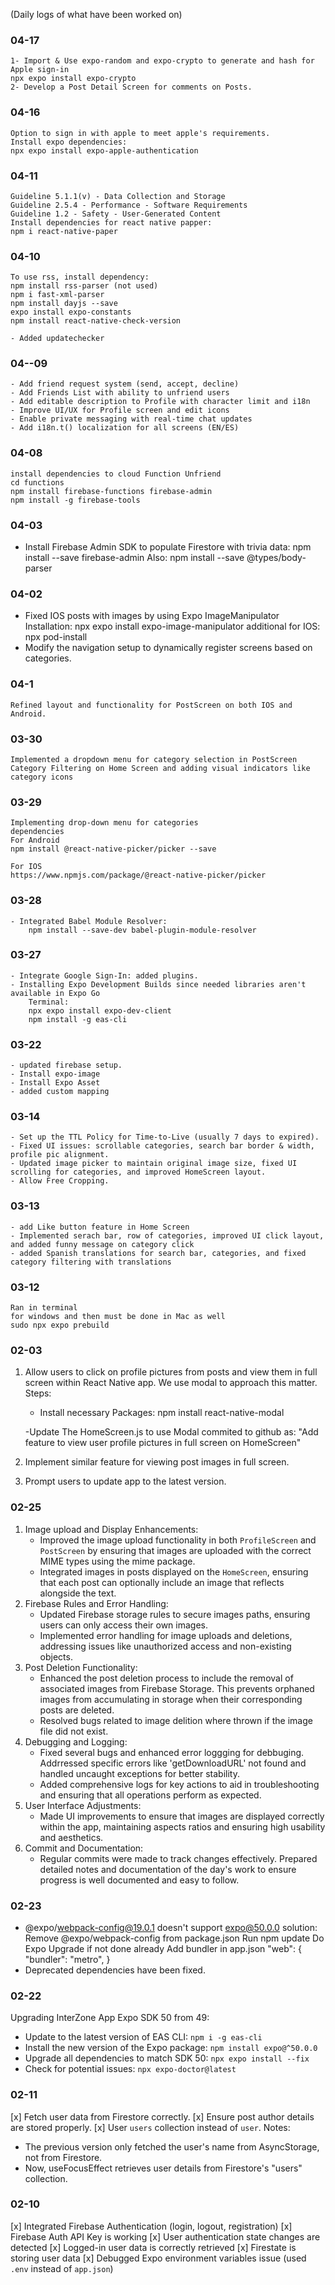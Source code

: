 (Daily logs of what have been worked on)


### 04-17
    1- Import & Use expo-random and expo-crypto to generate and hash for Apple sign-in
    npx expo install expo-crypto
    2- Develop a Post Detail Screen for comments on Posts.

### 04-16
    Option to sign in with apple to meet apple's requirements.
    Install expo dependencies:
    npx expo install expo-apple-authentication

### 04-11
    Guideline 5.1.1(v) - Data Collection and Storage
    Guideline 2.5.4 - Performance - Software Requirements
    Guideline 1.2 - Safety - User-Generated Content
    Install dependencies for react native papper:
    npm i react-native-paper

### 04-10
    To use rss, install dependency:
    npm install rss-parser (not used)
    npm i fast-xml-parser
    npm install dayjs --save
    expo install expo-constants
    npm install react-native-check-version

    - Added updatechecker

### 04--09
    - Add friend request system (send, accept, decline)
    - Add Friends List with ability to unfriend users
    - Add editable description to Profile with character limit and i18n
    - Improve UI/UX for Profile screen and edit icons
    - Enable private messaging with real-time chat updates
    - Add i18n.t() localization for all screens (EN/ES)

### 04-08
    install dependencies to cloud Function Unfriend
    cd functions
    npm install firebase-functions firebase-admin
    npm install -g firebase-tools


### 04-03
-   Install Firebase Admin SDK to populate Firestore with trivia data:
    npm install --save firebase-admin
    Also:
    npm install --save @types/body-parser


### 04-02
-   Fixed IOS posts with images by using Expo ImageManipulator
    Installation:
    npx expo install expo-image-manipulator
    additional for IOS:
    npx pod-install
-   Modify the navigation setup to dynamically register screens based on  categories.

### 04-1
    Refined layout and functionality for PostScreen on both IOS and Android.

### 03-30
    Implemented a dropdown menu for category selection in PostScreen
    Category Filtering on Home Screen and adding visual indicators like category icons

### 03-29
    Implementing drop-down menu for categories
    dependencies
    For Android
    npm install @react-native-picker/picker --save

    For IOS
    https://www.npmjs.com/package/@react-native-picker/picker

### 03-28
    - Integrated Babel Module Resolver:
        npm install --save-dev babel-plugin-module-resolver

### 03-27
    - Integrate Google Sign-In: added plugins.
    - Installing Expo Development Builds since needed libraries aren't available in Expo Go
        Terminal: 
        npx expo install expo-dev-client
        npm install -g eas-cli
        
### 03-22
    - updated firebase setup. 
    - Install expo-image
    - Install Expo Asset
    - added custom mapping

### 03-14
    - Set up the TTL Policy for Time-to-Live (usually 7 days to expired).
    - Fixed UI issues: scrollable categories, search bar border & width, profile pic alignment.
    - Updated image picker to maintain original image size, fixed UI scrolling for categories, and improved HomeScreen layout.
    - Allow Free Cropping.

### 03-13
    - add Like button feature in Home Screen
    - Implemented serach bar, row of categories, improved UI click layout, and added funny message on category click
    - added Spanish translations for search bar, categories, and fixed category filtering with translations
    
### 03-12
    Ran in terminal
    for windows and then must be done in Mac as well
    sudo npx expo prebuild

### 02-03
1. Allow users to click on profile pictures from posts and view them in full screen within React Native app. We use modal to approach this matter.
    Steps:
    - Install necessary Packages:
    npm install react-native-modal

    -Update The HomeScreen.js to use Modal
    commited to github as:
    "Add feature to view user profile pictures in full screen on HomeScreen"

2. Implement similar feature for viewing post images in full screen.

3. Prompt users to update app to the latest version.


### 02-25
1. Image upload and Display Enhancements:
    - Improved the image upload functionality in both `ProfileScreen` and `PostScreen` by ensuring that images are uploaded with the correct MIME types using the mime package.
    - Integrated images in posts displayed on the `HomeScreen`, ensuring that each post can optionally include an image that reflects alongside the text.
2. Firebase Rules and Error Handling:
    - Updated Firebase storage rules to secure images paths, ensuring users can only access their own images.
    - Implemented error handling for image uploads and deletions, addressing issues like unauthorized access and non-existing objects.
3. Post Deletion Functionality:
    - Enhanced the post deletion process to include the removal of associated images from Firebase Storage. This prevents orphaned images from accumulating in storage when their corresponding posts are deleted.
    - Resolved bugs related to image delition where thrown if the image file did not exist.
4. Debugging and Logging:
    - Fixed several bugs and enhanced error loggging for debbuging. Addrressed specific errors like 'getDownloadURL' not found and handled uncaught exceptions for better stability.
    - Added comprehensive logs for key actions to aid in troubleshooting and ensuring that all operations perform as expected.
5. User Interface Adjustments:
    - Made UI improvements to ensure that images are displayed correctly within the app, maintaining aspects ratios and ensuring high usability and aesthetics.
6. Commit and Documentation:
    - Regular commits were made to track changes effectively. Prepared detailed notes and documentation of the day's work to ensure progress is well documented and easy to follow.

### 02-23
* @expo/webpack-config@19.0.1 doesn't support expo@50.0.0
    solution:
    Remove @expo/webpack-config from package.json
    Run npm update
    Do Expo Upgrade if not done already
    Add bundler in app.json
    "web": {
        "bundler": "metro",
        }
* Deprecated dependencies have been fixed.


### 02-22
Upgrading InterZone App Expo SDK 50 from 49:
* Update to the latest version of EAS CLI:
`npm i -g eas-cli`
* Install the new version of the Expo package:
`npm install expo@^50.0.0`
* Upgrade all dependencies to match SDK 50:
`npx expo install --fix`
* Check for potential issues:
`npx expo-doctor@latest`

### 02-11
[x] Fetch user data from Firestore correctly.
[x] Ensure post author details are stored properly.
[x] User `users` collection instead of `user`.
Notes:
- The previous version only fetched the user's name from AsyncStorage, not from Firestore.
- Now, useFocusEffect retrieves user details from Firestore's "users" collection.


### 02-10
[x] Integrated Firebase Authentication (login, logout, registration)
[x] Firebase Auth API Key is working
[x] User authentication state changes are detected
[x] Logged-in user data is correctly retrieved
[x] Firestate is storing user data
[x] Debugged Expo environment variables issue (used `.env` instead of `app.json`)
